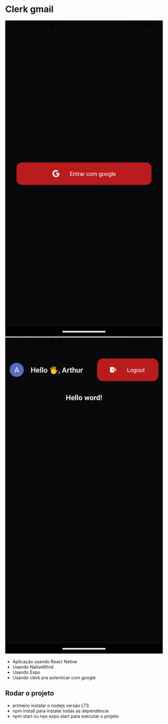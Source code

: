 

# Clerk gmail
![preview](./.github/image/home.png)
![preview](./.github/image/profile.png)

- Aplicação usando React Native
- Usando NativeWind
- Usando Expo
- Usando clerk pra autenticar com google

## Rodar o projeto

- primeiro instalar o nodejs versão LTS
- npm install para instalar todas as dependência
- npm start ou npx  expo  start para executar o projeto 